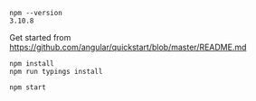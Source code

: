 
```
npm --version
3.10.8

```

Get started from https://github.com/angular/quickstart/blob/master/README.md 

```
npm install
npm run typings install

npm start

```

